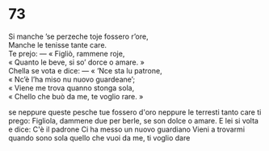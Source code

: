 # 73
  
Si manche ’se perzeche toje fossero r’ore,  
Manche le tenisse tante care.  
Te prejo: — « Figliò, rammene roje,  
« Quanto le beve, si so’ dorce o amare. »  
Chella se vota e dice: — « ’Nce sta lu patrone,  
« Nc’è l’ha miso nu nuovo guardeane’;  
« Viene me trova quanno stonga sola,  
« Chello che buò da me, te voglio rare. »

se neppure queste pesche tue fossero d'oro
neppure le terresti tanto care
ti prego: Figliola, dammene due
per berle, se son dolce o amare.
E lei si volta e dice: C'è il padrone
Ci ha messo un nuovo guardiano
Vieni a trovarmi quando sono sola
quello che vuoi da me, ti voglio dare
